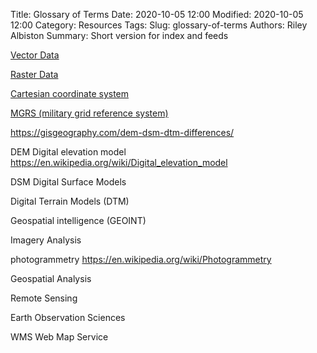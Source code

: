 Title: Glossary of Terms
Date: 2020-10-05 12:00
Modified: 2020-10-05 12:00
Category: Resources
Tags: 
Slug: glossary-of-terms
Authors: Riley Albiston
Summary: Short version for index and feeds


[Vector Data](http://wiki.gis.com/wiki/index.php/Vector_data_model)

[Raster Data](http://wiki.gis.com/wiki/index.php/Raster_data_model)   

[Cartesian coordinate system](https://en.wikipedia.org/wiki/Cartesian_coordinate_system)

[MGRS (military grid reference system)](https://en.wikipedia.org/wiki/Military_Grid_Reference_System)


https://gisgeography.com/dem-dsm-dtm-differences/


DEM Digital elevation model https://en.wikipedia.org/wiki/Digital_elevation_model

DSM Digital Surface Models 

Digital Terrain Models (DTM) 



Geospatial intelligence (GEOINT)



Imagery Analysis

photogrammetry https://en.wikipedia.org/wiki/Photogrammetry


Geospatial Analysis


Remote Sensing


Earth Observation Sciences


WMS Web Map Service

